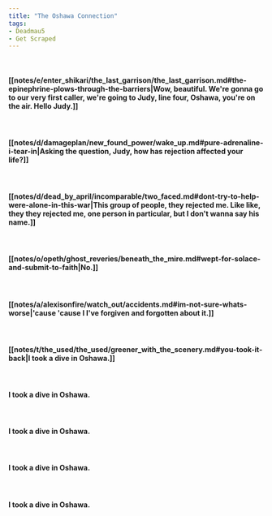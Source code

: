 ```yaml
---
title: "The Oshawa Connection"
tags:
- Deadmau5
- Get Scraped
---
```

&nbsp;
#### [[notes/e/enter_shikari/the_last_garrison/the_last_garrison.md#the-epinephrine-plows-through-the-barriers|Wow, beautiful. We're gonna go to our very first caller, we're going to Judy, line four, Oshawa, you're on the air. Hello Judy.]]
&nbsp;
#### [[notes/d/damageplan/new_found_power/wake_up.md#pure-adrenaline-i-tear-in|Asking the question, Judy, how has rejection affected your life?]]
&nbsp;
#### [[notes/d/dead_by_april/incomparable/two_faced.md#dont-try-to-help-were-alone-in-this-war|This group of people, they rejected me. Like  like, they  they rejected me, one person in particular, but I don't wanna say his name.]]
&nbsp;
#### [[notes/o/opeth/ghost_reveries/beneath_the_mire.md#wept-for-solace-and-submit-to-faith|No.]]
&nbsp;
#### [[notes/a/alexisonfire/watch_out/accidents.md#im-not-sure-whats-worse|'cause  'cause I  I've forgiven and forgotten about it.]]
&nbsp;
#### [[notes/t/the_used/the_used/greener_with_the_scenery.md#you-took-it-back|I took a dive in Oshawa.]]
&nbsp;
#### I took a dive in Oshawa.
&nbsp;
#### I took a dive in Oshawa.
&nbsp;
#### I took a dive in Oshawa.
&nbsp;
#### I took a dive in Oshawa.
